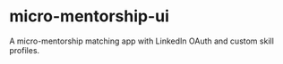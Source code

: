 # micro-mentorship-ui
A micro-mentorship matching app with LinkedIn OAuth and custom skill profiles.
